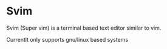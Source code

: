 # Svim
Svim (Super vim) is a terminal based text editor similar to vim.

Currentlt only supports gnu/linux based systems

